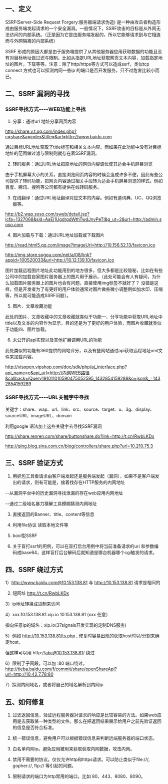 ## 一、定义  
SSRF(Server-Side Request Forgery:服务器端请求伪造) 是一种由攻击者构造形成由服务端发起请求的一个安全漏洞。一般情况下，SSRF攻击的目标是从外网无法访问的内部系统。（正是因为它是由服务端发起的，所以它能够请求到与它相连而与外网隔离的内部系统）  
SSRF 形成的原因大都是由于服务端提供了从其他服务器应用获取数据的功能且没有对目标地址做过滤与限制。比如从指定URL地址获取网页文本内容，加载指定地址的图片，下载等等。注意：除了http/https等方式可以造成ssrf，类似tcp connect 方式也可以探测内网一些ip 的端口是否开发服务，只不过危害比较小而已。  
  
## 二、SSRF 漏洞的寻找  
  
### SSRF寻找方式----WEB功能上寻找  
1. 分享：通过url 地址分享网页内容  
http://share.v.t.qq.com/index.php?c=share&a=index&title=&url=http://www.baidu.com  
通过目标URL地址获取了title标签和相关文本内容。而如果在此功能中没有对目标地址的范围做过滤与限制则就存在着SSRF漏洞。  
  
2. 转码服务：通过URL地址把原地址的网页内容调优使其适合手机屏幕浏览  
由于手机屏幕大小的关系，直接浏览网页内容的时候会造成许多不便，因此有些公司提供了转码功能，把网页内容通过相关手段转为适合手机屏幕浏览的样式。例如百度、腾讯、搜狗等公司都有提供在线转码服务。  
  
3. 在线翻译：通过URL地址翻译对应文本的内容。例如有道词典、UC、QQ浏览器等。  
http://b2.wap.soso.com/sweb/detail.jsp?icfa=1327068&sid=AaEj1UgdrgdWthTwdJnvPeTI&g_ut=2&url=http://admin.soso.com  
  
4. 图片加载与下载：通过URL地址加载或下载图片  
http://read.html5.qq.com/image?imageUrl=http://10.156.52.13/favicon.ico  
http://img.store.sogou.com/net/a/08/link?appid=100520033&url=http://10.12.139.10/favicon.ico  
图片加载远程图片地址此功能用到的地方很多，但大多都是比较隐秘，比如在有些公司中的加载自家图片服务器上的图片用于展示。（此处可能会有人有疑问，为什么加载图片服务器上的图片也会有问题，直接使用img标签不就好了？ 没错是这样，但是开发者为了有更好的用户体验通常对图片做些微小调整例如加水印、压缩等，所以就可能造成SSRF问题）。  
       
5. 图片、文章收藏功能  
此处的图片、文章收藏中的文章收藏就类似于功能一、分享功能中获取URL地址中title以及文本的内容作为显示，目的还是为了更好的用户体验，而图片收藏就类似于功能四、图片加载。  
  
6. 未公开的api实现以及其他扩展调用URL的功能  
此处类似的功能有360提供的网站评分，以及有些网站通过api获取远程地址xml文件来加载内容。  
http://visopen.vipshop.com/doc/sdk/php/aj_interface.php?api_name=e&api_url=http://内网WEB路径&callback=jQuery191011010590475052595_1432854159288&o=json&_=1432854159289  
  
### SSRF寻找方式----URL关键字中寻找  
关键字：share、wap、url、link、src、source、target、u、3g、display、sourceURl、imageURL、domain  
利用google 语法加上这些关键字去寻找SSRF漏洞  
http://share.renren.com/share/buttonshare.do?link=http://t.cn/RwbLKDx  
http://qing.blog.sina.com.cn/blog/controllers/share.php?url=10.210.75.3  
       
## 三、SSRF 验证方式  
1. 用抓包工具看请求由客户端发起还是服务端发起（漏洞），如果不是客户端发出的请求，则有可能是，接着找存在HTTP服务的内网地址  
--从漏洞平台中的历史漏洞寻找泄漏的存在web应用内网地址  
--通过二级域名暴力猜解工具模糊猜测内网地址  
3. 直接返回的Banner、title、content等信息  
3. 利用file协议 读取本地文件等  
4. bool型SSRF  
5. 关于盲打ssrf的用例，可以在盲打后台用例中将当前准备请求的uri 和参数编码成base64，这样盲打后台解码后就知道是哪台机器哪个cgi触发的请求。  
  
  
## 四、SSRF 绕过方式  
1）http://www.baidu.com@10.153.138.81 与 http://10.153.138.81 请求是相同的  
2) 短网址 http://t.cn/RwbLKDx  
3）ip地址转换成进制来访问  
4）xxx.10.153.138.81.xip.io  10.153.138.81 (xxx 任意）  
指向任意ip的域名：xip.io(37signals开发实现的定制DNS服务)  
5）例如 http://10.153.138.81/ts.php , 修复时容易出现的获取host时以/分割来确定host，  
但这样可以用 http://abc@10.153.138.81/ 绕过  
6）限制了子网段，可以加 :80 端口绕过。http://tieba.baidu.com/f/commit/share/openShareApi?url=http://10.42.7.78:80  
7）探测内网域名，或者将自己的域名解析到内网ip  
  
  
## 五、如何修复  
1. 过滤返回信息，验证远程服务器对请求的响应是比较容易的方法。如果web应用是去获取某一种类型的文件。那么在把返回结果展示给用户之前先验证返回的信息是否符合标准。  
2. 统一错误信息，避免用户可以根据错误信息来判断远端服务器的端口状态。  
3. 白名单内网ip。避免应用被用来获取获取内网数据，攻击内网。  
4. 禁用不需要的协议。仅仅允许http和https请求。可以防止类似于file:///, gopher://, ftp:// 等引起的问题。  
5. 限制请求的端口为http常用的端口，比如 80、443、8080、8090。  
